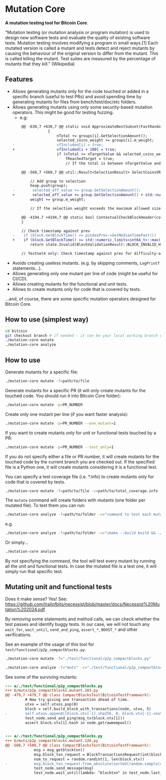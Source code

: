 # Mutation Core

**A mutation testing tool for Bitcoin Core**. 

"Mutation testing (or mutation analysis or program mutation) is used to design new software tests and evaluate the quality of existing software tests. Mutation testing involves modifying a program in small ways.[1] Each mutated version is called a mutant and tests detect and reject mutants by causing the behaviour of the original version to differ from the mutant. This is called killing the mutant. Test suites are measured by the percentage of mutants that they kill." (Wikipedia)

## Features

- Allows generating mutants only for the code touched or added in a specific branch (useful to test PRs) and avoid spending time by generating mutants for files from bench/test/doc/etc folders.
- Allows generating mutants using only some security-based mutation operators. This might be good for testing fuzzing.
    - e.g:
    ```diff
        @@ -630,7 +630,7 @@ static void ApproximateBestSubset(FastRandomContext& insecure_rand, const std::v
                    {
                        nTotal += groups[i].GetSelectionAmount();
                        selected_coins_weight += groups[i].m_weight;
    -                   vfIncluded[i] = true;
    +                   vfIncluded[i + 100] = true;
                        if (nTotal >= nTargetValue && selected_coins_weight <= max_selection_weight) {
                            fReachedTarget = true;
                            // If the total is between nTargetValue and nBest, it's our new best
    ```
    ```diff
        @@ -560,7 +560,7 @@ util::Result<SelectionResult> SelectCoinsSRD(const std::vector<OutputGroup>& utx
    
            // Add group to selection
            heap.push(group);
    -        selected_eff_value += group.GetSelectionAmount();
    +        selected_eff_value += group.GetSelectionAmount() + std::numeric_limits<CAmount>::max();
            weight += group.m_weight;
    
            // If the selection weight exceeds the maximum allowed size, remove the least valuable inputs until we
    ```
    ```diff
        @@ -4194,7 +4194,7 @@ static bool ContextualCheckBlockHeader(const CBlockHeader& block, BlockValidatio
        }
    
        // Check timestamp against prev
    -    if (block.GetBlockTime() <= pindexPrev->GetMedianTimePast())
    +    if (block.GetBlockTime() <= std::numeric_limits<int64_t>::max())
            return state.Invalid(BlockValidationResult::BLOCK_INVALID_HEADER, "time-too-old", "block's timestamp is too early");
    
        // Testnet4 only: Check timestamp against prev for difficulty-adjustment
    ```
- Avoids creating useless mutants. (e.g. by skipping comments, `LogPrintf` statements...).
- Allows generating only one mutant per line of code (might be useful for CI/CD).
- Allows creating mutants for the functional and unit tests.
- Allows to create mutants only for code that is covered by tests.

...and, of course, there are some specific mutation operators designed for Bitcoin Core.

## How to use (simplest way)

```sh
cd bitcoin
git checkout branch # if needed - it can be your local working branch or some PR branch
./mutation-core mutate
./mutation-core analyze
```

## How to use

Generate mutants for a specific file:
```sh
./mutation-core mutate -f=path/to/file
```

Generate mutants for a specific PR (it will only create mutants for the touched code. You should run it into Bitcoin Core folder):
```sh
./mutation-core mutate -p=PR_NUMBER
```

Create only one mutant per line (if you want faster analysis):
```sh
./mutation-core mutate -p=PR_NUMBER --one_mutant=1
```

If you want to create mutants only for unit or functional tests touched by a PR:
```sh
./mutation-core mutate -p=PR_NUMBER --test_only=1
```

If you do not specify either a file or PR number, it will create mutants for the touched code by the current branch you are checked out. If the specified file is a Python one, it will create mutants considering it is a functional test.

You can specify a test coverage file (i.e. *.info) to create mutants only for code that is covered by tests.
```sh
./mutation-core mutate -f=path/to/file -c=path/to/total_coverage.info
```

The `mutate` command will create folders with mutants (one folder per mutated file). To test them you can run:

```sh
./mutation-core analyze -f=path/to/folder -c="command to test each mutant"
```
e.g.
```sh
./mutation-core analyze -f=path/to/folder -c="cmake --build build && ./build/test/functional/foo123.py"
```

Or simply...
```sh
./mutation-core analyze
```

By not specifying the command, the tool will test every mutant by running all the unit and functional tests. In case the mutated file is a test one, it will simply run that specific test.

## Mutating unit and functional tests

Does it make sense? Yes! See: https://github.com/trailofbits/necessist/blob/master/docs/Necessist%20Mutation%202024.pdf

By removing some statements and method calls, we can check whether the test passes and identify buggy tests. In our case, we 
will not touch any `wait_for`, `wait_until`, `send_and_ping`, `assert_*`, `BOOST_*` and other verifications.

See an example of the usage of this tool for `test/functional/p2p_compactblocks.py`.

```bash
./mutation-core mutate -f="./test/functional/p2p_compactblocks.py"
```
```bash
./mutation-core analyze -f="muts" -c="./test/functional/p2p_compactblocks.py"
```

See some of the surviving mutants:


```diff
--- a/./test/functional/p2p_compactblocks.py
+++ b/muts/p2p_compactblocks.mutant.103.py
@@ -479,7 +479,7 @@ class CompactBlocksTest(BitcoinTestFramework):
         # Now try giving one transaction ahead of time.
         utxo = self.utxos.pop(0)
         block = self.build_block_with_transactions(node, utxo, 5)
-        self.utxos.append([block.vtx[-1].sha256, 0, block.vtx[-1].vout[0].nValue])
         test_node.send_and_ping(msg_tx(block.vtx[1]))
         assert block.vtx[1].hash in node.getrawmempool()
 
```

```diff
--- a/./test/functional/p2p_compactblocks.py
+++ b/muts/p2p_compactblocks.mutant.126.py
@@ -580,7 +580,7 @@ class CompactBlocksTest(BitcoinTestFramework):
             msg = msg_getblocktxn()
             msg.block_txn_request = BlockTransactionsRequest(int(block_hash, 16), [])
             num_to_request = random.randint(1, len(block.vtx))
-            msg.block_txn_request.from_absolute(sorted(random.sample(range(len(block.vtx)), num_to_request)))
             test_node.send_message(msg)
             test_node.wait_until(lambda: "blocktxn" in test_node.last_message, timeout=10)
```
